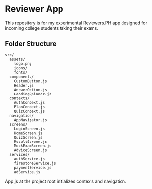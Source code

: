 # Reviewer App
This repository is for my experimental Reviewers.PH app designed for incoming college students taking their exams.

## Folder Structure
```text
src/
  assets/
    logo.png
    icons/
    fonts/
  components/
    CustomButton.js
    Header.js
    AnswerOption.js
    LoadingSpinner.js
  contexts/
    AuthContext.js
    PlanContext.js
    QuizContext.js
  navigation/
    AppNavigator.js
  screens/
    LoginScreen.js
    HomeScreen.js
    QuizScreen.js
    ResultScreen.js
    MockExamScreen.js
    AdviceScreen.js
  services/
    authService.js
    firestoreService.js
    paymentService.js
    adService.js
```

App.js at the project root initializes contexts and navigation.
